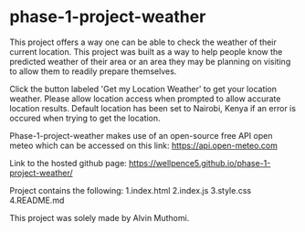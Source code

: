 # phase-1-project-weather
This project offers a way one can be able to check the weather of their current location.
This project was built as a way to help people know the predicted weather of their area or an area they may be planning on visiting to allow them to readily prepare themselves.

Click the button labeled 'Get my Location Weather' to get your location weather.
Please allow location access when prompted to allow accurate location results.
Default location has been set to Nairobi, Kenya if an error is occured when trying to get the location.

Phase-1-project-weather makes use of an open-source free API open meteo which can be accessed on this link: https://api.open-meteo.com

Link to the hosted github page: https://wellpence5.github.io/phase-1-project-weather/

Project contains the following:
1.index.html
2.index.js
3.style.css
4.README.md

This project was solely made by Alvin Muthomi.
